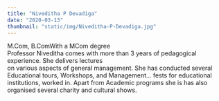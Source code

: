 ```yaml
---
title: "Niveditha P Devadiga"
date: "2020-03-13"
thumbnail: "static/img/Niveditha-P-Devadiga.jpg"
---
```


M.Com, B.ComWith a MCom degree  
Professor Niveditha comes with more than 3 years of pedagogical experience. She delivers lectures  
on various aspects of general management. She has conducted several Educational tours, Workshops, and Management... fests for educational institutions, worked in. Apart from Academic programs she is has also organised several charity and cultural shows.
